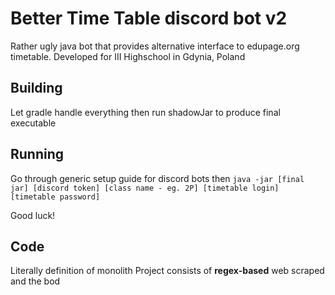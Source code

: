 # Better Time Table discord bot v2

Rather ugly java bot that provides alternative interface to edupage.org timetable.
Developed for III Highschool in Gdynia, Poland

## Building
Let gradle handle everything then run shadowJar to produce final executable

## Running
Go through generic setup guide for discord bots
then `java -jar [final jar] [discord token] [class name - eg. 2P] [timetable login] [timetable password]`

Good luck!

## Code
Literally definition of monolith
Project consists of **regex-based** web scraped and the bod

